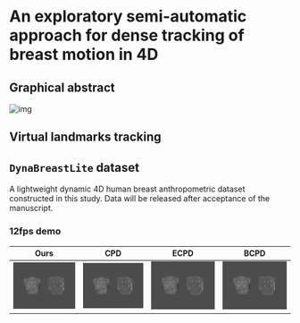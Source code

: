 # An exploratory semi-automatic approach for dense tracking of breast motion in 4D

## Graphical abstract

![img](https://github.com/TOB-KNPOB/Code2023-RBF-dense-track/blob/main/graphic/12fps/rbf/vkps_random.gifhttps://github.com/TOB-KNPOB/Code2023-RBF-dense-track/blob/main/graphic/workflow.png)

## Virtual landmarks tracking

## `DynaBreastLite` dataset

A lightweight dynamic 4D human breast anthropometric dataset constructed in this study. Data will be released after acceptance of the manuscript.

### 12fps demo

| Ours | CPD | ECPD | BCPD |
| --- | --- | --- | --- |
| ![demo](https://github.com/TOB-KNPOB/Code2023-RBF-dense-track/blob/main/graphic/12fps/rbf/vkps_random.gif?raw=true) | ![demo](https://github.com/TOB-KNPOB/Code2023-RBF-dense-track/blob/main/graphic/12fps/cpd/vkps_random.gif?raw=true) | ![demo](https://github.com/TOB-KNPOB/Code2023-RBF-dense-track/blob/main/graphic/12fps/ecpd/vkps_random.gif?raw=true) | ![demo](https://github.com/TOB-KNPOB/Code2023-RBF-dense-track/blob/main/graphic/12fps/bcpd/vkps_random.gif?raw=true) |
